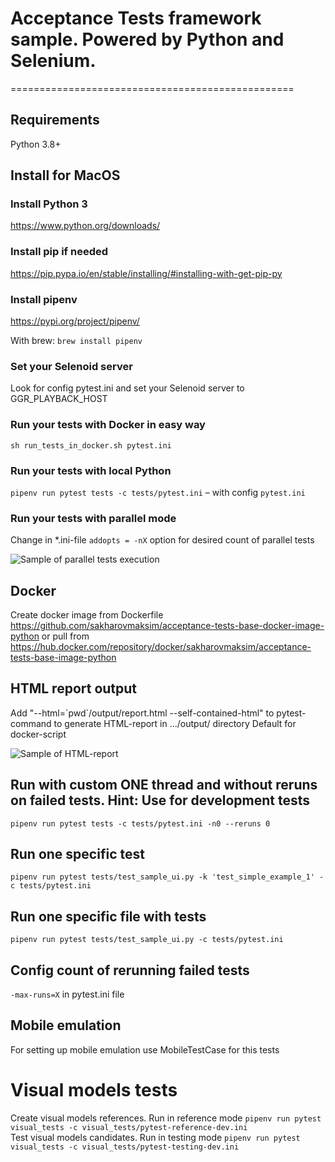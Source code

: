 # Acceptance Tests framework sample. Powered by Python and Selenium.
=================================================
## Requirements
Python 3.8+

## Install for MacOS
### Install Python 3
https://www.python.org/downloads/

### Install pip if needed
https://pip.pypa.io/en/stable/installing/#installing-with-get-pip-py

### Install pipenv
https://pypi.org/project/pipenv/  

With brew: `brew install pipenv`

### Set your Selenoid server
Look for config pytest.ini and set your Selenoid server to GGR_PLAYBACK_HOST

### Run your tests with Docker in easy way
`sh run_tests_in_docker.sh pytest.ini`

### Run your tests with local Python
`pipenv run pytest tests -c tests/pytest.ini` – with config `pytest.ini`

### Run your tests with parallel mode
Change in *.ini-file `addopts = -nX` option for desired count of parallel tests

![Sample of parallel tests execution](images/parallel_tests.png)

## Docker
Create docker image from Dockerfile https://github.com/sakharovmaksim/acceptance-tests-base-docker-image-python or pull from https://hub.docker.com/repository/docker/sakharovmaksim/acceptance-tests-base-image-python

## HTML report output
Add "--html=\`pwd\`/output/report.html --self-contained-html" to pytest-command to generate HTML-report in .../output/ directory
Default for docker-script

![Sample of HTML-report](images/report_new.png)

## Run with custom ONE thread and without reruns on failed tests. Hint: Use for development tests
`pipenv run pytest tests -c tests/pytest.ini -n0 --reruns 0`

## Run one specific test
`pipenv run pytest tests/test_sample_ui.py -k 'test_simple_example_1' -c tests/pytest.ini`

## Run one specific file with tests
`pipenv run pytest tests/test_sample_ui.py -c tests/pytest.ini`

## Config count of rerunning failed tests
`-max-runs=X` in pytest.ini file

## Mobile emulation
For setting up mobile emulation use MobileTestCase for this tests

# Visual models tests
Create visual models references. Run in reference mode `pipenv run pytest visual_tests -c visual_tests/pytest-reference-dev.ini`  
Test visual models candidates. Run in testing mode `pipenv run pytest visual_tests -c visual_tests/pytest-testing-dev.ini`